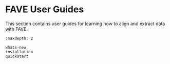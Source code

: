 # FAVE User Guides

This section contains user guides for learning how to align and extract data with FAVE.

```{toctree}
:maxdepth: 2

whats-new
installation
quickstart
```

